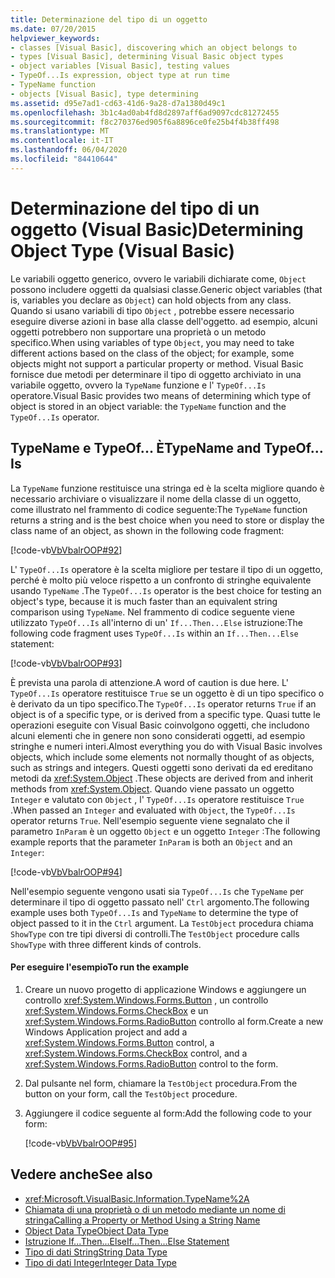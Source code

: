 ```yaml
---
title: Determinazione del tipo di un oggetto
ms.date: 07/20/2015
helpviewer_keywords:
- classes [Visual Basic], discovering which an object belongs to
- types [Visual Basic], determining Visual Basic object types
- object variables [Visual Basic], testing values
- TypeOf...Is expression, object type at run time
- TypeName function
- objects [Visual Basic], type determining
ms.assetid: d95e7ad1-cd63-41d6-9a28-d7a1380d49c1
ms.openlocfilehash: 3b1c4ad0ab4fd8d2897aff6ad9097cdc81272455
ms.sourcegitcommit: f8c270376ed905f6a8896ce0fe25b4f4b38ff498
ms.translationtype: MT
ms.contentlocale: it-IT
ms.lasthandoff: 06/04/2020
ms.locfileid: "84410644"
---
```

# <a name="determining-object-type-visual-basic"></a><span data-ttu-id="b1ed7-102">Determinazione del tipo di un oggetto (Visual Basic)</span><span class="sxs-lookup"><span data-stu-id="b1ed7-102">Determining Object Type (Visual Basic)</span></span>
<span data-ttu-id="b1ed7-103">Le variabili oggetto generico, ovvero le variabili dichiarate come, `Object` possono includere oggetti da qualsiasi classe.</span><span class="sxs-lookup"><span data-stu-id="b1ed7-103">Generic object variables (that is, variables you declare as `Object`) can hold objects from any class.</span></span> <span data-ttu-id="b1ed7-104">Quando si usano variabili di tipo `Object` , potrebbe essere necessario eseguire diverse azioni in base alla classe dell'oggetto. ad esempio, alcuni oggetti potrebbero non supportare una proprietà o un metodo specifico.</span><span class="sxs-lookup"><span data-stu-id="b1ed7-104">When using variables of type `Object`, you may need to take different actions based on the class of the object; for example, some objects might not support a particular property or method.</span></span> <span data-ttu-id="b1ed7-105">Visual Basic fornisce due metodi per determinare il tipo di oggetto archiviato in una variabile oggetto, ovvero la `TypeName` funzione e l' `TypeOf...Is` operatore.</span><span class="sxs-lookup"><span data-stu-id="b1ed7-105">Visual Basic provides two means of determining which type of object is stored in an object variable: the `TypeName` function and the `TypeOf...Is` operator.</span></span>  
  
## <a name="typename-and-typeofis"></a><span data-ttu-id="b1ed7-106">TypeName e TypeOf... È</span><span class="sxs-lookup"><span data-stu-id="b1ed7-106">TypeName and TypeOf…Is</span></span>  
 <span data-ttu-id="b1ed7-107">La `TypeName` funzione restituisce una stringa ed è la scelta migliore quando è necessario archiviare o visualizzare il nome della classe di un oggetto, come illustrato nel frammento di codice seguente:</span><span class="sxs-lookup"><span data-stu-id="b1ed7-107">The `TypeName` function returns a string and is the best choice when you need to store or display the class name of an object, as shown in the following code fragment:</span></span>  
  
 [!code-vb[VbVbalrOOP#92](~/samples/snippets/visualbasic/VS_Snippets_VBCSharp/VbVbalrOOP/VB/OOP.vb#92)]  
  
 <span data-ttu-id="b1ed7-108">L' `TypeOf...Is` operatore è la scelta migliore per testare il tipo di un oggetto, perché è molto più veloce rispetto a un confronto di stringhe equivalente usando `TypeName` .</span><span class="sxs-lookup"><span data-stu-id="b1ed7-108">The `TypeOf...Is` operator is the best choice for testing an object's type, because it is much faster than an equivalent string comparison using `TypeName`.</span></span> <span data-ttu-id="b1ed7-109">Nel frammento di codice seguente viene utilizzato `TypeOf...Is` all'interno di un' `If...Then...Else` istruzione:</span><span class="sxs-lookup"><span data-stu-id="b1ed7-109">The following code fragment uses `TypeOf...Is` within an `If...Then...Else` statement:</span></span>  
  
 [!code-vb[VbVbalrOOP#93](~/samples/snippets/visualbasic/VS_Snippets_VBCSharp/VbVbalrOOP/VB/OOP.vb#93)]  
  
 <span data-ttu-id="b1ed7-110">È prevista una parola di attenzione.</span><span class="sxs-lookup"><span data-stu-id="b1ed7-110">A word of caution is due here.</span></span> <span data-ttu-id="b1ed7-111">L' `TypeOf...Is` operatore restituisce `True` se un oggetto è di un tipo specifico o è derivato da un tipo specifico.</span><span class="sxs-lookup"><span data-stu-id="b1ed7-111">The `TypeOf...Is` operator returns `True` if an object is of a specific type, or is derived from a specific type.</span></span> <span data-ttu-id="b1ed7-112">Quasi tutte le operazioni eseguite con Visual Basic coinvolgono oggetti, che includono alcuni elementi che in genere non sono considerati oggetti, ad esempio stringhe e numeri interi.</span><span class="sxs-lookup"><span data-stu-id="b1ed7-112">Almost everything you do with Visual Basic involves objects, which include some elements not normally thought of as objects, such as strings and integers.</span></span> <span data-ttu-id="b1ed7-113">Questi oggetti sono derivati da ed ereditano metodi da <xref:System.Object> .</span><span class="sxs-lookup"><span data-stu-id="b1ed7-113">These objects are derived from and inherit methods from <xref:System.Object>.</span></span> <span data-ttu-id="b1ed7-114">Quando viene passato un oggetto `Integer` e valutato con `Object` , l' `TypeOf...Is` operatore restituisce `True` .</span><span class="sxs-lookup"><span data-stu-id="b1ed7-114">When passed an `Integer` and evaluated with `Object`, the `TypeOf...Is` operator returns `True`.</span></span> <span data-ttu-id="b1ed7-115">Nell'esempio seguente viene segnalato che il parametro `InParam` è un oggetto `Object` e un oggetto `Integer` :</span><span class="sxs-lookup"><span data-stu-id="b1ed7-115">The following example reports that the parameter `InParam` is both an `Object` and an `Integer`:</span></span>  
  
 [!code-vb[VbVbalrOOP#94](~/samples/snippets/visualbasic/VS_Snippets_VBCSharp/VbVbalrOOP/VB/OOP.vb#94)]  
  
 <span data-ttu-id="b1ed7-116">Nell'esempio seguente vengono usati sia `TypeOf...Is` che `TypeName` per determinare il tipo di oggetto passato nell' `Ctrl` argomento.</span><span class="sxs-lookup"><span data-stu-id="b1ed7-116">The following example uses both `TypeOf...Is` and `TypeName` to determine the type of object passed to it in the `Ctrl` argument.</span></span> <span data-ttu-id="b1ed7-117">La `TestObject` procedura chiama `ShowType` con tre tipi diversi di controlli.</span><span class="sxs-lookup"><span data-stu-id="b1ed7-117">The `TestObject` procedure calls `ShowType` with three different kinds of controls.</span></span>  
  
#### <a name="to-run-the-example"></a><span data-ttu-id="b1ed7-118">Per eseguire l'esempio</span><span class="sxs-lookup"><span data-stu-id="b1ed7-118">To run the example</span></span>  
  
1. <span data-ttu-id="b1ed7-119">Creare un nuovo progetto di applicazione Windows e aggiungere un controllo <xref:System.Windows.Forms.Button> , un controllo <xref:System.Windows.Forms.CheckBox> e un <xref:System.Windows.Forms.RadioButton> controllo al form.</span><span class="sxs-lookup"><span data-stu-id="b1ed7-119">Create a new Windows Application project and add a <xref:System.Windows.Forms.Button> control, a <xref:System.Windows.Forms.CheckBox> control, and a <xref:System.Windows.Forms.RadioButton> control to the form.</span></span>  
  
2. <span data-ttu-id="b1ed7-120">Dal pulsante nel form, chiamare la `TestObject` procedura.</span><span class="sxs-lookup"><span data-stu-id="b1ed7-120">From the button on your form, call the `TestObject` procedure.</span></span>  
  
3. <span data-ttu-id="b1ed7-121">Aggiungere il codice seguente al form:</span><span class="sxs-lookup"><span data-stu-id="b1ed7-121">Add the following code to your form:</span></span>  
  
     [!code-vb[VbVbalrOOP#95](~/samples/snippets/visualbasic/VS_Snippets_VBCSharp/VbVbalrOOP/VB/OOP.vb#95)]  
  
## <a name="see-also"></a><span data-ttu-id="b1ed7-122">Vedere anche</span><span class="sxs-lookup"><span data-stu-id="b1ed7-122">See also</span></span>

- <xref:Microsoft.VisualBasic.Information.TypeName%2A>
- [<span data-ttu-id="b1ed7-123">Chiamata di una proprietà o di un metodo mediante un nome di stringa</span><span class="sxs-lookup"><span data-stu-id="b1ed7-123">Calling a Property or Method Using a String Name</span></span>](calling-a-property-or-method-using-a-string-name.md)
- [<span data-ttu-id="b1ed7-124">Object Data Type</span><span class="sxs-lookup"><span data-stu-id="b1ed7-124">Object Data Type</span></span>](../../../language-reference/data-types/object-data-type.md)
- [<span data-ttu-id="b1ed7-125">Istruzione If...Then...Else</span><span class="sxs-lookup"><span data-stu-id="b1ed7-125">If...Then...Else Statement</span></span>](../../../language-reference/statements/if-then-else-statement.md)
- [<span data-ttu-id="b1ed7-126">Tipo di dati String</span><span class="sxs-lookup"><span data-stu-id="b1ed7-126">String Data Type</span></span>](../../../language-reference/data-types/string-data-type.md)
- [<span data-ttu-id="b1ed7-127">Tipo di dati Integer</span><span class="sxs-lookup"><span data-stu-id="b1ed7-127">Integer Data Type</span></span>](../../../language-reference/data-types/integer-data-type.md)

